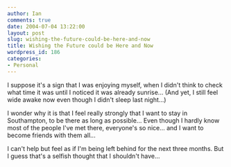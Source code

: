 ```yaml
---
author: Ian
comments: true
date: 2004-07-04 13:22:00
layout: post
slug: wishing-the-future-could-be-here-and-now
title: Wishing the Future could be Here and Now
wordpress_id: 186
categories:
- Personal
---
```


I suppose it's a sign that I was enjoying myself, when I didn't think to check what time it was until I noticed it was already sunrise...  (And yet, I still feel wide awake now even though I didn't sleep last night...)  

I wonder why it is that I feel really strongly that I want to stay in Southampton, to be there as long as possible... Even though I hardly know most of the people I've met there, everyone's so nice... and I want to become friends with them all...  

I can't help but feel as if I'm being left behind for the next three months.  But I guess that's a selfish thought that I shouldn't have...
